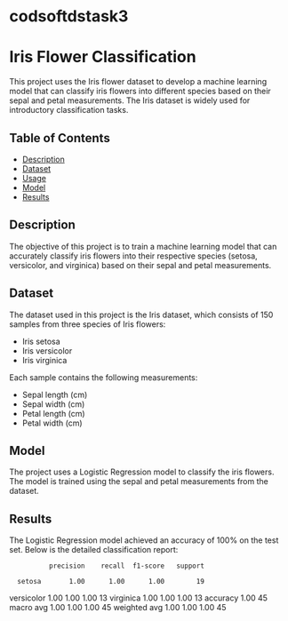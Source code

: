 # codsoftdstask3

# Iris Flower Classification

This project uses the Iris flower dataset to develop a machine learning model that can classify iris flowers into different species based on their sepal and petal measurements. The Iris dataset is widely used for introductory classification tasks.

## Table of Contents

- [Description](#description)
- [Dataset](#dataset)
- [Usage](#usage)
- [Model](#model)
- [Results](#results)
  
## Description

The objective of this project is to train a machine learning model that can accurately classify iris flowers into their respective species (setosa, versicolor, and virginica) based on their sepal and petal measurements.

## Dataset

The dataset used in this project is the Iris dataset, which consists of 150 samples from three species of Iris flowers:
- Iris setosa
- Iris versicolor
- Iris virginica

Each sample contains the following measurements:
- Sepal length (cm)
- Sepal width (cm)
- Petal length (cm)
- Petal width (cm)

## Model
The project uses a Logistic Regression model to classify the iris flowers. The model is trained using the sepal and petal measurements from the dataset.

## Results
The Logistic Regression model achieved an accuracy of 100% on the test set. Below is the detailed classification report:

              precision    recall  f1-score   support

      setosa       1.00      1.00      1.00        19
  versicolor       1.00      1.00      1.00        13
   virginica       1.00      1.00      1.00        13
    accuracy                           1.00        45
   macro avg       1.00      1.00      1.00        45
weighted avg       1.00      1.00      1.00        45
